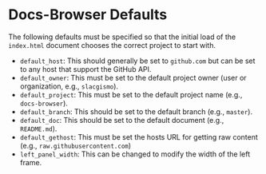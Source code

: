 # Docs-Browser Defaults

The following defaults must be specified so that the initial load of the `index.html` document chooses the correct project to start with.

* `default_host`: This should generally be set to `github.com` but can be set to any host that support the GitHub API.
* `default_owner`: This must be set to the default project owner (user or organization, e.g., `slacgismo`).
* `default_project`: This must be set to the default project name (e.g., `docs-browser`).
* `default_branch`: This should be set to the default branch (e.g., `master`).
* `default_doc`: This should be set to the default document (e.g., `README.md`).
* `default_gethost`: This must be set the hosts URL for getting raw content (e.g., `raw.githubusercontent.com`)
* `left_panel_width`: This can be changed to modify the width of the left frame.
